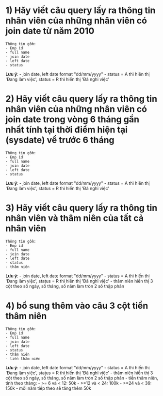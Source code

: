 # 1) Hãy viết câu query lấy ra thông tin nhân viên của những nhân viên có join date từ năm 2010
    Thông tin gồm:
    - Emp id
    - full name
    - join date
    - left date
    - status 
 
   **Lưu ý**: 
        - join date, left date format "dd/mm/yyyy"
        - status = A thì hiển thị 'Đang làm việc', status = R thì hiển thị 'Đã nghỉ việc'

# 2) Hãy viết câu query lấy ra thông tin nhân viên của những nhân viên có join date trong vòng 6 tháng gần nhất tính tại thời điểm hiện tại (sysdate) về trước 6 tháng
    Thông tin gồm:
    - Emp id
    - full name
    - join date
    - left date
    - status 
 
   **Lưu ý**: 
        - join date, left date format "dd/mm/yyyy"
        - status = A thì hiển thị 'Đang làm việc', status = R thì hiển thị 'Đã nghỉ việc'

# 3) Hãy viết câu query lấy ra thông tin nhân viên và thâm niên của tất cả nhân viên
    Thông tin gồm:
    - Emp id
    - full name
    - join date
    - left date
    - status 
    - thâm niên

**Lưu ý**: 
        - join date, left date format "dd/mm/yyyy"
        - status = A thì hiển thị 'Đang làm việc', status = R thì hiển thị 'Đã nghỉ việc'
        - thâm niên hiển thị 3 cột theo số ngày, số tháng, số năm làm tròn 2 số thập phân


# 4) bổ sung thêm vào câu 3 cột tiền thâm niên
    Thông tin gồm:
    - Emp id
    - full name
    - join date
    - left date
    - status 
    - thâm niên
    - tiền thâm niên

**Lưu ý**: 
        - join date, left date format "dd/mm/yyyy"
        - status = A thì hiển thị 'Đang làm việc', status = R thì hiển thị 'Đã nghỉ việc'
        - thâm niên hiển thị 3 cột theo số ngày, số tháng, số năm làm tròn 2 số thập phân
        - tiền thâm niên, tính theo tháng:
          - >= 6 và < 12: 50k
          - >=12 và < 24: 100k
          - >=24 và < 36: 150k
          - mỗi năm tiếp theo sẽ tăng thêm 50k 
